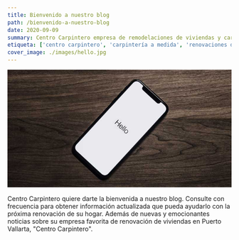 ```yaml
---
title: Bienvenido a nuestro blog
path: /bienvenido-a-nuestro-blog
date: 2020-09-09
summary: Centro Carpintero empresa de remodelaciones de viviendas y carpintería fina en Puerto Vallarta.
etiqueta: ['centro carpintero', 'carpintería a medida', 'renovaciones de viviendas']
cover_image: ./images/hello.jpg
---
```


![background](./images/hello.jpg)

Centro Carpintero quiere darte la bienvenida a nuestro blog. Consulte con frecuencia para obtener información actualizada que pueda ayudarlo con la próxima renovación de su hogar. Además de nuevas y emocionantes noticias sobre su empresa favorita de renovación de viviendas en Puerto Vallarta, "Centro Carpintero".